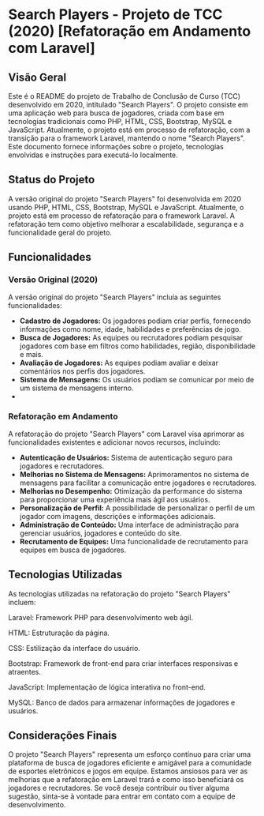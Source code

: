 # Search Players - Projeto de TCC (2020) [Refatoração em Andamento com Laravel]

## Visão Geral

Este é o README do projeto de Trabalho de Conclusão de Curso (TCC) desenvolvido em 2020, intitulado "Search Players". O projeto consiste em uma aplicação web para busca de jogadores, criada com base em tecnologias tradicionais como PHP, HTML, CSS, Bootstrap, MySQL e JavaScript. Atualmente, o projeto está em processo de refatoração, com a transição para o framework Laravel, mantendo o nome "Search Players". Este documento fornece informações sobre o projeto, tecnologias envolvidas e instruções para executá-lo localmente.

## Status do Projeto

A versão original do projeto "Search Players" foi desenvolvida em 2020 usando PHP, HTML, CSS, Bootstrap, MySQL e JavaScript. Atualmente, o projeto está em processo de refatoração para o framework Laravel. A refatoração tem como objetivo melhorar a escalabilidade, segurança e a funcionalidade geral do projeto.

## Funcionalidades

### Versão Original (2020)

A versão original do projeto "Search Players" incluía as seguintes funcionalidades:

<ul>
    <li><b>Cadastro de Jogadores:</b> Os jogadores podiam criar perfis, fornecendo informações como nome, idade, habilidades e preferências de jogo.</li>
    <li><b>Busca de Jogadores:</b> As equipes ou recrutadores podiam pesquisar jogadores com base em filtros como habilidades, região, disponibilidade e mais.</li>
    <li><b>Avaliação de Jogadores:</b> As equipes podiam avaliar e deixar comentários nos perfis dos jogadores.</li>
    <li><b>Sistema de Mensagens:</b> Os usuários podiam se comunicar por meio de um sistema de mensagens interno.<li>
</ul>

### Refatoração em Andamento

A refatoração do projeto "Search Players" com Laravel visa aprimorar as funcionalidades existentes e adicionar novos recursos, incluindo:

<ul>
    <li><b>Autenticação de Usuários:</b> Sistema de autenticação seguro para jogadores e recrutadores.</li>
    <li><b>Melhorias no Sistema de Mensagens:</b> Aprimoramentos no sistema de mensagens para facilitar a comunicação entre jogadores e recrutadores.</li>
    <li><b>Melhorias no Desempenho:</b> Otimização da performance do sistema para proporcionar uma experiência mais ágil aos usuários.</li>
    <li><b>Personalização de Perfil:</b> A possibilidade de personalizar o perfil de um jogador com imagens, descrições e informações adicionais.</li>
    <li><b>Administração de Conteúdo:</b> Uma interface de administração para gerenciar usuários, jogadores e conteúdo do site.</li>
    <li><b>Recrutamento de Equipes:</b> Uma funcionalidade de recrutamento para equipes em busca de jogadores.</li>
</ul>

## Tecnologias Utilizadas

As tecnologias utilizadas na refatoração do projeto "Search Players" incluem:

Laravel: Framework PHP para desenvolvimento web ágil.

HTML: Estruturação da página.

CSS: Estilização da interface do usuário.

Bootstrap: Framework de front-end para criar interfaces responsivas e atraentes.

JavaScript: Implementação de lógica interativa no front-end.

MySQL: Banco de dados para armazenar informações de jogadores e usuários.

## Considerações Finais

O projeto "Search Players" representa um esforço contínuo para criar uma plataforma de busca de jogadores eficiente e amigável para a comunidade de esportes eletrônicos e jogos em equipe. Estamos ansiosos para ver as melhorias que a refatoração em Laravel trará e como isso beneficiará os jogadores e recrutadores. Se você deseja contribuir ou tiver alguma sugestão, sinta-se à vontade para entrar em contato com a equipe de desenvolvimento.

